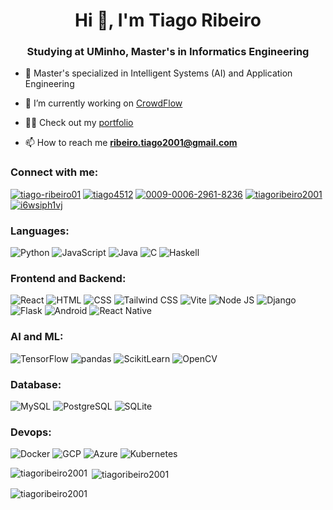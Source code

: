 <h1 align="center">Hi 👋, I'm Tiago Ribeiro</h1>
<h3 align="center">Studying at UMinho, Master's in Informatics Engineering</h3>

- 🧠 Master's specialized in Intelligent Systems (AI) and Application Engineering
  
- 🔭 I’m currently working on [CrowdFlow](https://www.crowdflow.pt)

- 👨‍💻 Check out my [portfolio](https://tiagoribeiro2001.github.io/portfolio/)

- 📫 How to reach me **ribeiro.tiago2001@gmail.com**

<h3 align="left">Connect with me:</h3>
<p align="left">
<a href="https://linkedin.com/in/tiago-ribeiro01" target="blank"><img src="https://img.shields.io/badge/LinkedIn-0077B5?style=for-the-badge&logo=linkedin&logoColor=white" alt="tiago-ribeiro01"/></a>
<a href="https://discord.gg/tiago4512" target="blank"><img src="https://img.shields.io/badge/Discord-5865F2?style=for-the-badge&logo=discord&logoColor=white" alt="tiago4512" /></a>
<a href="https://orcid.org/0009-0006-2961-8236" target="blank"><img src="https://img.shields.io/badge/orcid-A6CE39?style=for-the-badge&logo=orcid&logoColor=white" alt="0009-0006-2961-8236"/></a>
<a href="https://kaggle.com/tiagoribeiro2001" target="blank"><img src="https://img.shields.io/badge/Kaggle-20BEFF?style=for-the-badge&logo=Kaggle&logoColor=white" alt="tiagoribeiro2001"/></a>
<a href="https://www.leetcode.com/i6wsiph1vj" target="blank"><img src="https://img.shields.io/badge/-LeetCode-FFA116?style=for-the-badge&logo=LeetCode&logoColor=black" alt="i6wsiph1vj"/></a>
</p>

<h3 align="left">Languages:</h3>
<p align="left">
<img src="https://img.shields.io/badge/Python-FFD43B?style=for-the-badge&logo=python&logoColor=blue" alt="Python" />
<img src="https://img.shields.io/badge/JavaScript-323330?style=for-the-badge&logo=javascript&logoColor=F7DF1E" alt="JavaScript" />
<img src="https://img.shields.io/badge/java-%23ED8B00.svg?style=for-the-badge&logo=openjdk&logoColor=white" alt="Java" />
<img src="https://img.shields.io/badge/c-%2300599C.svg?style=for-the-badge&logo=c&logoColor=white" alt="C" />
<img src="https://img.shields.io/badge/Haskell-5D4F85?style=for-the-badge&logo=haskell&logoColor=white" alt="Haskell" />
</p>

<h3 align="left">Frontend and Backend:</h3>
<p align="left">
<img src="https://img.shields.io/badge/React-20232A?style=for-the-badge&logo=react&logoColor=61DAFB" alt="React" />
<img src="https://img.shields.io/badge/HTML5-E34F26?style=for-the-badge&logo=html5&logoColor=white" alt="HTML" />
<img src="https://img.shields.io/badge/CSS3-1572B6?style=for-the-badge&logo=css3&logoColor=white" alt="CSS" />
<img src="https://img.shields.io/badge/Tailwind_CSS-38B2AC?style=for-the-badge&logo=tailwind-css&logoColor=white" alt="Tailwind CSS" />
<img src="https://img.shields.io/badge/Vite-B73BFE?style=for-the-badge&logo=vite&logoColor=FFD62E" alt="Vite" />
<img src="https://img.shields.io/badge/Node%20js-339933?style=for-the-badge&logo=nodedotjs&logoColor=white" alt="Node JS" />
<img src="https://img.shields.io/badge/Django-092E20?style=for-the-badge&logo=django&logoColor=green" alt="Django" />
<img src="https://img.shields.io/badge/Flask-000000?style=for-the-badge&logo=flask&logoColor=white" alt="Flask" />
<img src="https://img.shields.io/badge/Android-3DDC84?style=for-the-badge&logo=android&logoColor=white" alt="Android" />
<img src="https://img.shields.io/badge/React_Native-20232A?style=for-the-badge&logo=react&logoColor=61DAFB" alt="React Native" />
</p>

<h3 align="left">AI and ML:</h3>
<p align="left">
<img src="https://img.shields.io/badge/TensorFlow-FF6F00?style=for-the-badge&logo=TensorFlow&logoColor=white" alt="TensorFlow" />
<img src="https://img.shields.io/badge/Pandas-2C2D72?style=for-the-badge&logo=pandas&logoColor=white" alt="pandas" />
<img src="https://img.shields.io/badge/scikit_learn-F7931E?style=for-the-badge&logo=scikit-learn&logoColor=white" alt="ScikitLearn" />
<img src="https://img.shields.io/badge/OpenCV-27338e?style=for-the-badge&logo=OpenCV&logoColor=white" alt="OpenCV" />
</p>

<h3 align="left">Database:</h3>
<p align="left">
<img src="https://img.shields.io/badge/MySQL-005C84?style=for-the-badge&logo=mysql&logoColor=white" alt="MySQL" />
<img src="https://img.shields.io/badge/PostgreSQL-316192?style=for-the-badge&logo=postgresql&logoColor=white" alt="PostgreSQL" />
<img src="https://img.shields.io/badge/Sqlite-003B57?style=for-the-badge&logo=sqlite&logoColor=white" alt="SQLite" />
</p>

<h3 align="left">Devops:</h3>
<p align="left">
<img src="https://img.shields.io/badge/Docker-2CA5E0?style=for-the-badge&logo=docker&logoColor=white" alt="Docker" />
<img src="https://img.shields.io/badge/Google_Cloud-4285F4?style=for-the-badge&logo=google-cloud&logoColor=white" alt="GCP" />
<img src="https://img.shields.io/badge/microsoft%20azure-0089D6?style=for-the-badge&logo=microsoft-azure&logoColor=white" alt="Azure" />
<img src="https://img.shields.io/badge/kubernetes-326ce5.svg?&style=for-the-badge&logo=kubernetes&logoColor=white" alt="Kubernetes" />
</p>

<p><img align="left" src="https://github-readme-stats.vercel.app/api/top-langs?username=tiagoribeiro2001&show_icons=true&theme=dark&locale=en&layout=compact" alt="tiagoribeiro2001" /></p>

<p>&nbsp;<img align="center" src="https://github-readme-stats.vercel.app/api?username=tiagoribeiro2001&show_icons=true&theme=dark&locale=en" alt="tiagoribeiro2001" /></p>

<p><img align="center" src="https://github-readme-streak-stats.herokuapp.com/?user=tiagoribeiro2001&theme=dark" alt="tiagoribeiro2001" /></p>
